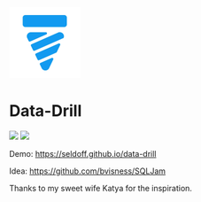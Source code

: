 <img src="/public/drill.webp" alt="Data Drill" style="width:128px;"/> 

# Data-Drill

![](https://github.com/seldoff/data-drill/actions/workflows/codeql-analysis.yml/badge.svg) 
![](https://github.com/seldoff/data-drill/actions/workflows/deploy-gh-pages.yml/badge.svg)

Demo: <https://seldoff.github.io/data-drill>

Idea: <https://github.com/bvisness/SQLJam>

Thanks to my sweet wife Katya for the inspiration.
